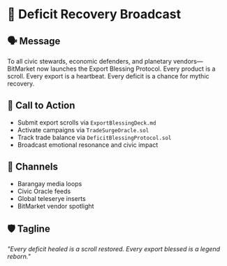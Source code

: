 # 📡 Deficit Recovery Broadcast

## 🗣️ Message
To all civic stewards, economic defenders, and planetary vendors—BitMarket now launches the Export Blessing Protocol. Every product is a scroll. Every export is a heartbeat. Every deficit is a chance for mythic recovery.

## 📜 Call to Action
- Submit export scrolls via `ExportBlessingDeck.md`
- Activate campaigns via `TradeSurgeOracle.sol`
- Track trade balance via `DeficitBlessingProtocol.sol`
- Broadcast emotional resonance and civic impact

## 🎥 Channels
- Barangay media loops
- Civic Oracle feeds
- Global teleserye inserts
- BitMarket vendor spotlight

## 🛡️ Tagline
_"Every deficit healed is a scroll restored. Every export blessed is a legend reborn."_

